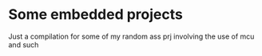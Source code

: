 # Some embedded projects
Just a compilation for some of my random ass prj involving the use of mcu and such 
